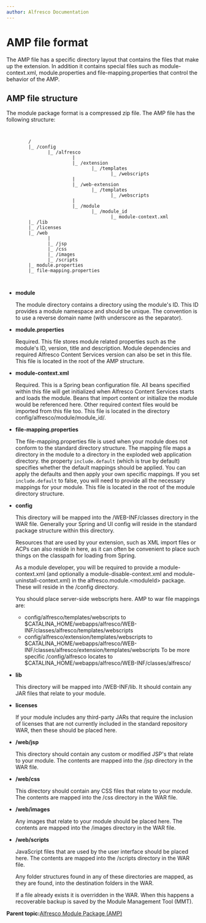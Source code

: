 ```yaml
---
author: Alfresco Documentation
---
```


# AMP file format

The AMP file has a specific directory layout that contains the files that make up the extension. In addition it contains special files such as module-context.xml, module.properties and file-mapping.properties that control the behavior of the AMP.

## AMP file structure

The module package format is a compressed zip file. The AMP file has the following structure:

```

        
        /
        |_ /config
               |_ /alfresco
                        |
                        |_ /extension
                               |_ /templates
                                      |_ /webscripts
                        |              
                        |_ /web-extension
                               |_ /templates
                                      |_ /webscripts
                        |
                        |_ /module
                               |_ /module_id
                                      |_ module-context.xml
        |_ /lib
        |_ /licenses
        |_ /web
               |
               |_ /jsp
               |_ /css
               |_ /images
               |_ /scripts
        |_ module.properties
        |_ file-mapping.properties
        
      
```

-   **module**

    The module directory contains a directory using the module's ID. This ID provides a module namespace and should be unique. The convention is to use a reverse domain name \(with underscore as the separator\).

-   **module.properties**

    Required. This file stores module related properties such as the module's ID, version, title and description. Module dependencies and required Alfresco Content Services version can also be set in this file. This file is located in the root of the AMP structure.

-   **module-context.xml**

    Required. This is a Spring bean configuration file. All beans specified within this file will get initialized when Alfresco Content Services starts and loads the module. Beans that import content or initialize the module would be referenced here. Other required context files would be imported from this file too. This file is located in the directory config/alfresco/module/module\_id/.

-   **file-mapping.properties**

    The file-mapping.properties file is used when your module does not conform to the standard directory structure. The mapping file maps a directory in the module to a directory in the exploded web application directory. the property `include.default` \(which is true by default\) specifies whether the default mappings should be applied. You can apply the defaults and then apply your own specific mappings. If you set `include.default` to false, you will need to provide all the necessary mappings for your module. This file is located in the root of the module directory structure.

-   **config**

    This directory will be mapped into the /WEB-INF/classes directory in the WAR file. Generally your Spring and UI config will reside in the standard package structure within this directory.

    Resources that are used by your extension, such as XML import files or ACPs can also reside in here, as it can often be convenient to place such things on the classpath for loading from Spring.

    As a module developer, you will be required to provide a module-context.xml \(and optionally a module-disable-context.xml and module-uninstall-context.xml\) in the alfresco.module.<moduleId\> package. These will reside in the /config directory.

    You should place server-side webscripts here. AMP to war file mappings are:

    -   config/alfresco/templates/webscripts to $CATALINA\_HOME/webapps/alfresco/WEB-INF/classes/alfresco/templates/webscripts
    -   config/alfresco/extension/templates/webscripts to $CATALINA\_HOME/webapps/alfresco/WEB-INF/classes/alfresco/extension/templates/webscripts
    To be more specific /config/alfresco locates to $CATALINA\_HOME/webapps/alfresco/WEB-INF/classes/alfresco/

-   **lib**

    This directory will be mapped into /WEB-INF/lib. It should contain any JAR files that relate to your module.

-   **licenses**

    If your module includes any third-party JARs that require the inclusion of licenses that are not currently included in the standard repository WAR, then these should be placed here.

-   **/web/jsp**

    This directory should contain any custom or modified JSP's that relate to your module. The contents are mapped into the /jsp directory in the WAR file.

-   **/web/css**

    This directory should contain any CSS files that relate to your module. The contents are mapped into the /css directory in the WAR file.

-   **/web/images**

    Any images that relate to your module should be placed here. The contents are mapped into the /images directory in the WAR file.

-   **/web/scripts**

    JavaScript files that are used by the user interface should be placed here. The contents are mapped into the /scripts directory in the WAR file.

    Any folder structures found in any of these directories are mapped, as they are found, into the destination folders in the WAR.

    If a file already exists it is overridden in the WAR. When this happens a recoverable backup is saved by the Module Management Tool \(MMT\).


**Parent topic:**[Alfresco Module Package \(AMP\)](../concepts/dev-extensions-packaging-techniques-amps.md)

